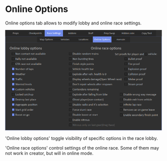 # Online Options

Online options tab allows to modify lobby and online race settings.

![Img1](/assets/images/race-settings/img04.png)

'Online lobby options' toggle visibility of specific options in the race lobby.

'Online race options' control settings of the online race. Some of them may not work in creator, but will in online mode.